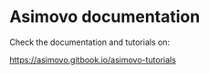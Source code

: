 # Asimovo documentation

Check the documentation and tutorials on:

https://asimovo.gitbook.io/asimovo-tutorials
